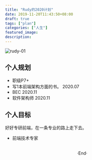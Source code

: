 ```yaml
---
title: "Rudy的2020计划"
date: 2019-11-20T11:43:50+08:00
draft: true
tags: ["plan"]
categories: ["人生"]
featured_image: 
description: 
---
```


<img alt="rudy-01" src="https://rudyarchitect.github.io/blog-images/life/life_rudy-01.jpg">

## 个人规划

- 职级P7+
- 写1本前端架构方面的书。 2020.07
- BEC 2020.11
- 软件架构师 2020.11

## 个人目标

好好专研前端，在一条专业的路上走下去。

- 前端技术专家

<br>

<center>  ·End·  </center>